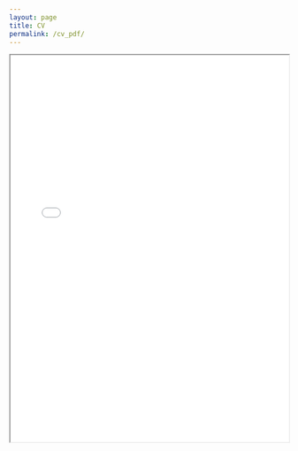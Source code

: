 ```yaml
---
layout: page
title: CV
permalink: /cv_pdf/
---
```


<iframe src="/TravisBurrowsResume.pdf" width="100%" height="700px"></iframe>
